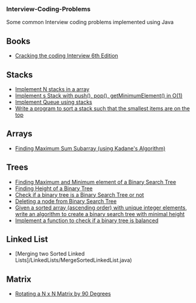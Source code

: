 
### Interview-Coding-Problems

Some common Interview coding problems implemented using Java

## Books
- [Cracking the coding Interview 6th Edition](https://drive.google.com/file/d/1SSFgP4PlNgqXBWxa5PcyCMmOUhtsyTJt/view?usp=sharing)

## Stacks
- [Implement N stacks in a array](/Stacks/NStacks.java)
- [Implement s Stack with push(), pop(), getMinimumElement() in O(1)](/Stacks/SpecialStack.java)
- [Implement Queue using stacks](/Stacks/QueueUsingStacks.java)
- [Write a program to sort a stack such that the smallest items are on the top](/Stacks/StackSorting.java)

## Arrays
- [Finding Maximum Sum Subarray (using Kadane's Algorithm)](/Arrays/MaximumSumSubarray.java)

## Trees
- [Finding Maximum and Minimum element of a Binary Search Tree](/Trees/FindMinMaxBST.java)
- [Finding Height of a Binary Tree](/Trees/HeightOfBinaryTree.java)
- [Check if a binary tree is a Binary Search Tree or not](/Trees/ValidateBST.java)
- [Deleting a node from Binary Search Tree](/Trees/DeleteNodeBST.java)
- [Given a sorted array (ascending order) with unique integer elements, write an algorithm to create a binary search tree with minimal height](/Trees/MinimalTree.java)
- [Implement a function to check if a binary tree is balanced](/Trees/BalancedBST.java)


## Linked List
- [Merging two Sorted Linked Lists]/LinkedLists/MergeSortedLinkedList.java)

## Matrix
- [Rotating a N x N Matrix by 90 Degrees](/Matrix/MatrixRotation.java)



